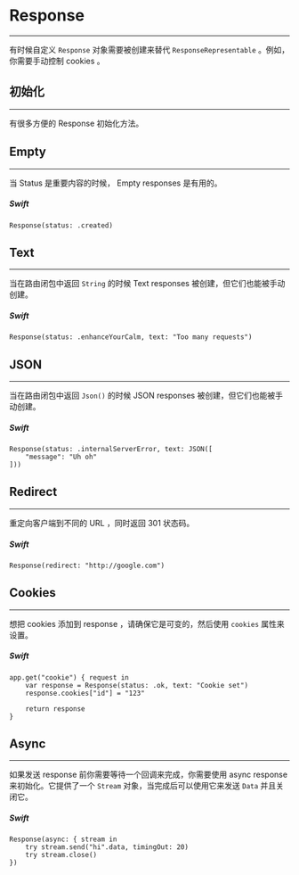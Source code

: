 # Response
---
有时候自定义 ```Response``` 对象需要被创建来替代 ```ResponseRepresentable``` 。例如，你需要手动控制 cookies 。

## 初始化
---
有很多方便的 Response 初始化方法。

## Empty
---
当 Status 是重要内容的时候， Empty responses 是有用的。

##### Swift
```
Response(status: .created)
```

## Text
---
当在路由闭包中返回 ```String``` 的时候 Text responses 被创建，但它们也能被手动创建。

##### Swift
```
Response(status: .enhanceYourCalm, text: "Too many requests")
```

## JSON
---
当在路由闭包中返回 ```Json()``` 的时候 JSON responses 被创建，但它们也能被手动创建。

##### Swift
```
Response(status: .internalServerError, text: JSON([
    "message": "Uh oh"
]))
```

## Redirect
---
重定向客户端到不同的 URL ，同时返回 301 状态码。

##### Swift
```
Response(redirect: "http://google.com")
```

## Cookies
---
想把 cookies 添加到 response ，请确保它是可变的，然后使用 ```cookies``` 属性来设置。

##### Swift
```
app.get("cookie") { request in
    var response = Response(status: .ok, text: "Cookie set")
    response.cookies["id"] = "123"

    return response
}
```

## Async
---
如果发送 response 前你需要等待一个回调来完成，你需要使用 async response 来初始化。它提供了一个 ```Stream``` 对象，当完成后可以使用它来发送 ```Data``` 并且关闭它。

##### Swift
```
Response(async: { stream in
    try stream.send("hi".data, timingOut: 20)
    try stream.close()
})
```